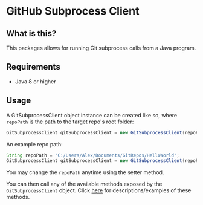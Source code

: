 # GitHub Subprocess Client

## What is this?

This packages allows for running Git subprocess calls from a Java program.

## Requirements

- Java 8 or higher

## Usage

A GitSubprocessClient object instance can be created like so, where `repoPath` is the path to the target repo's root folder:

```java
GitSubprocessClient gitSubprocessClient = new GitSubprocessClient(repoPath);
```

An example repo path:

```java
String repoPath = "C:/Users/Alex/Documents/GitRepos/HelloWorld";
GitSubprocessClient gitSubprocessClient = new GitSubprocessClient(repoPath);
```

You may change the `repoPath` anytime using the setter method.

You can then call any of the available methods exposed by the `GitSubprocessClient` object.
Click [here](./methods-overview) for descriptions/examples of these methods.

